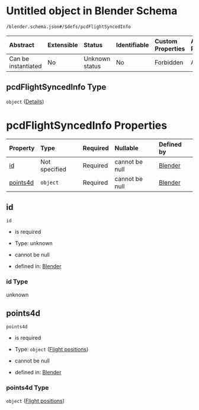 # Untitled object in Blender Schema

```txt
/blender.schema.json#/$defs/pcdFlightSyncedInfo
```



| Abstract            | Extensible | Status         | Identifiable | Custom Properties | Additional Properties | Access Restrictions | Defined In                                                                              |
| :------------------ | :--------- | :------------- | :----------- | :---------------- | :-------------------- | :------------------ | :-------------------------------------------------------------------------------------- |
| Can be instantiated | No         | Unknown status | No           | Forbidden         | Allowed               | none                | [blender.schema.json\*](../../out/streaming/blender.schema.json "open original schema") |

## pcdFlightSyncedInfo Type

`object` ([Details](blender-defs-pcdflightsyncedinfo.md))

# pcdFlightSyncedInfo Properties

| Property              | Type          | Required | Nullable       | Defined by                                                                                                                                       |
| :-------------------- | :------------ | :------- | :------------- | :----------------------------------------------------------------------------------------------------------------------------------------------- |
| [id](#id)             | Not specified | Required | cannot be null | [Blender](blender-defs-pcdflightsyncedinfo-properties-id.md "/blender.schema.json#/$defs/pcdFlightSyncedInfo/properties/id")                     |
| [points4d](#points4d) | `object`      | Required | cannot be null | [Blender](blender-defs-pcdflightsyncedinfo-properties-flight-positions.md "/blender.schema.json#/$defs/pcdFlightSyncedInfo/properties/points4d") |

## id



`id`

*   is required

*   Type: unknown

*   cannot be null

*   defined in: [Blender](blender-defs-pcdflightsyncedinfo-properties-id.md "/blender.schema.json#/$defs/pcdFlightSyncedInfo/properties/id")

### id Type

unknown

## points4d



`points4d`

*   is required

*   Type: `object` ([Flight positions](blender-defs-pcdflightsyncedinfo-properties-flight-positions.md))

*   cannot be null

*   defined in: [Blender](blender-defs-pcdflightsyncedinfo-properties-flight-positions.md "/blender.schema.json#/$defs/pcdFlightSyncedInfo/properties/points4d")

### points4d Type

`object` ([Flight positions](blender-defs-pcdflightsyncedinfo-properties-flight-positions.md))
